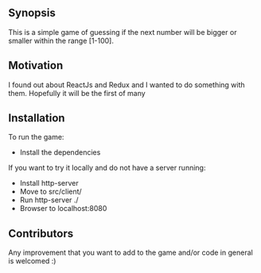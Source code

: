 ## Synopsis

This is a simple game of guessing if the next number will be bigger or smaller within the range [1-100].

## Motivation

I found out about ReactJs and Redux and I wanted to do something with them. Hopefully it will be the first of many

## Installation

To run the game:
 - Install the dependencies
 
 If you want to try it locally and do not have a server running:
 - Install http-server
 - Move to src/client/
 - Run http-server ./
 - Browser to localhost:8080

## Contributors

Any improvement that you want to add to the game and/or code in general is welcomed :)

